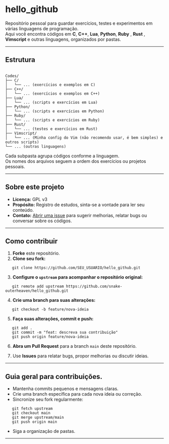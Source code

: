# hello_github

Repositório pessoal para guardar exercícios, testes e experimentos em várias linguagens de programação.  
Aqui você encontra códigos em **C**, **C++**, **Lua**, **Python**, **Ruby**  , **Rust** , **Vimscript** e outras linguagens, organizados por pastas.

---

## Estrutura

```

Codes/
├── C/
│   └── ... (exercícios e exemplos em C)
├── C++/
│   └── ... (exercícios e exemplos em C++)
├── Lua/
│   └── ... (scripts e exercícios em Lua)
├── Python/
│   └── ... (scripts e exercícios em Python)
├── Ruby/
│   └── ... (scripts e exercícios em Ruby)    
├── Rust/
│   └── ... (testes e exercícios em Rust)
├── Vimscript/
│   └── ... (Minha config do Vim (não recomendo usar, é bem simples) e outros scripts)
└── ... (outras linguagens)

```



Cada subpasta agrupa códigos conforme a linguagem.  
Os nomes dos arquivos seguem a ordem dos exercícios ou projetos pessoais.

---

##  Sobre este projeto

- **Licença:** GPL v3
- **Propósito:** Registro de estudos, sinta-se a vontade para ler seu conteúdo.
- **Contato:** [Abrir uma issue](https://github.com/snake-outerheaven/hello_github/issues) para sugerir melhorias, relatar bugs ou conversar sobre os códigos.

---

##  Como contribuir

1. **Forke** este repositório.
2. **Clone seu fork:**
```
   git clone https://github.com/SEU_USUARIO/hello_github.git
```
3. **Configure o `upstream` para acompanhar o repositório original:**
```
   git remote add upstream https://github.com/snake-outerheaven/hello_github.git
```
4. **Crie uma branch para suas alterações:**
```
   git checkout -b feature/nova-ideia
```
5. **Faça suas alterações, commit e push:**
```
   git add .
   git commit -m "feat: descreva sua contribuição"
   git push origin feature/nova-ideia
```
6. **Abra um Pull Request** para a branch `main` deste repositório.

7. Use **Issues** para relatar bugs, propor melhorias ou discutir ideias.

---

##  Guia geral para contribuições.

- Mantenha commits pequenos e mensagens claras.
- Crie uma branch específica para cada nova ideia ou correção.
- Sincronize seu fork regularmente:
```
   git fetch upstream
   git checkout main
   git merge upstream/main
   git push origin main
```
- Siga a organização de pastas.

---
